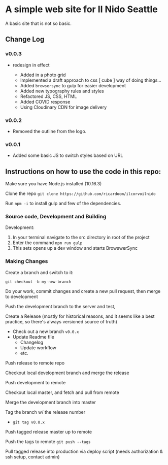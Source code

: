 # A simple web site for Il Nido Seattle

A basic site that is not so basic.

## Change Log

### v0.0.3

* redesign in effect

  * Added in a photo grid
  * Implemented a draft approach to css [ cube ] way of doing things...
  * Added `browsersync` to gulp for easier development
  * Added new typography rules and styles
  * Refactored JS, CSS, HTML
  * Added COVID response
  * Using Cloudinary CDN for image delivery

### v0.0.2

* Removed the outline from the logo.

### v0.0.1

* Added some basic JS to switch styles based on URL

## Instructions on how to use the code in this repo:

Make sure you have Node.js installed (10.16.3)

Clone the repo `git clone https://github.com/ricardoom/ilcorvoilnido`

Run `npm -i` to install gulp and few of the dependencies.

### Source code, Development and Building

Development:

1. In your terminal navigate to the src directory in root of the project
2. Enter the command `npm run gulp`
3. This sets opens up a dev window and starts BrowswerSync

### Making Changes

Create a branch and switch to it:

`git checkout -b my-new-branch`

Do your work, commit changes and create a new pull request, then merge to development

Push the development branch to the server and test,

Create a Release (mostly for historical reasons, and it seems like a best practice, so there's always versioned source of truth)

* Check out a new branch `v0.0.x`
* Update Readme file
  * Changelog
  * Update workflow
  * etc.

Push release to remote repo

Checkout local development branch and merge the release

Push development to remote

Checkout local master, and fetch and pull from remote

Merge the development branch into master

Tag the branch w/ the release number

* `git tag v0.0.x`

Push tagged release master up to remote

Push the tags to remote `git push --tags`

Pull tagged release into production via deploy script (needs authorization & ssh setup, contact admin)
